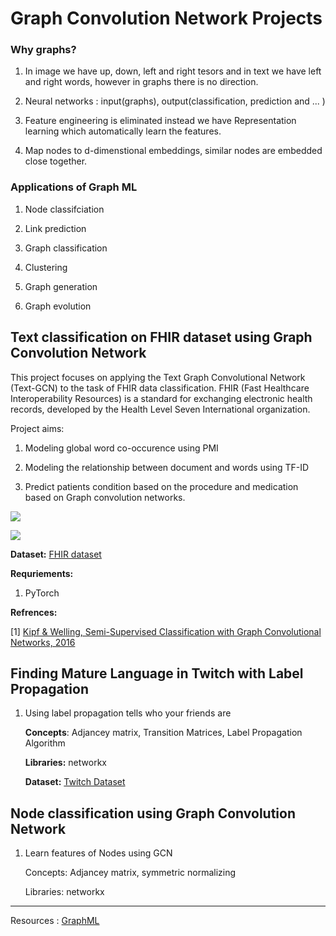 # Graph Convolution Network Projects

### Why graphs?

1. In image we have up, down, left and right tesors and in text we have left and right words, however in graphs there is no direction.

2. Neural networks : input(graphs), output(classification, prediction and ... )

3. Feature engineering is eliminated instead we have Representation learning which automatically learn the features.

4. Map nodes to d-dimenstional embeddings, similar nodes are embedded close together.

### Applications of Graph ML

1. Node classifciation 

2. Link prediction 

3. Graph classification

4. Clustering

5. Graph generation 

6. Graph evolution

## Text classification on FHIR dataset using Graph Convolution Network

This project focuses on applying the Text Graph Convolutional Network (Text-GCN) to the task of FHIR data classification. FHIR (Fast Healthcare Interoperability Resources) is a standard for exchanging electronic health records, developed by the Health Level Seven International organization. 

Project aims:

1. Modeling global word co-occurence using PMI

2. Modeling the relationship between document and words using TF-ID

3. Predict patients condition based on the procedure and medication based on Graph convolution networks.

![](https://github.com/rojinakashefi/GCN-Projects/blob/main/images/GCN.png)

![](https://github.com/rojinakashefi/GCN-Projects/blob/main/images/graph2.png)

**Dataset:** [FHIR dataset](https://github.com/rojinakashefi/GCN-Projects/tree/main/dataset)

**Requriements:**

1. PyTorch

**Refrences:**

[1] [Kipf & Welling, Semi-Supervised Classification with Graph Convolutional Networks, 2016](https://arxiv.org/abs/1609.02907)


## Finding Mature Language in Twitch with Label Propagation

1. Using label propagation tells who your friends are
   
   **Concepts**: Adjancey matrix, Transition Matrices, Label Propagation Algorithm
   
   **Libraries:** networkx
   
   **Dataset:** [Twitch Dataset](https://github.com/benedekrozemberczki/datasets)

## Node classification using Graph Convolution Network

1. Learn features of Nodes using GCN
   
   Concepts: Adjancey matrix, symmetric normalizing
   
   Libraries: networkx

----

Resources : [GraphML](https://antonsruberts.github.io/graph/)
